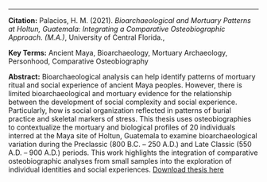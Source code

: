 ---
**Citation:** Palacios, H. M. (2021). *Bioarchaeological and Mortuary Patterns at Holtun, Guatemala: Integrating a Comparative Osteobiographic Approach. (M.A.)*, University of Central Florida.,

**Key Terms:** Ancient Maya, Bioarchaeology, Mortuary Archaeology, Personhood, Comparative Osteobiography 

**Abstract:**
Bioarchaeological analysis can help identify patterns of mortuary ritual and social experience of ancient Maya peoples. However, there is limited bioarchaeological and mortuary evidence for the relationship between the development of social complexity and social experience. Particularly, how is social organization reflected in patterns of burial practice and skeletal markers of stress. This thesis uses osteobiographies to contextualize the mortuary and biological profiles of 20 individuals interred at the Maya site of Holtun, Guatemala to examine bioarchaeological variation during the Preclassic (800 B.C. – 250 A.D.) and Late Classic (550 A.D. – 900 A.D.) periods. This work highlights the integration of comparative osteobiographic analyses from small samples into the exploration of individual identities and social experiences.
 [Download thesis here](http://horveypalacios.github.io/files/Palacios-2021.pdf)
